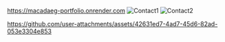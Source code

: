 https://macadaeg-portfolio.onrender.com
![Contact1](https://github.com/user-attachments/assets/a6d8fcd3-06ea-450f-a0b7-e596f1051693)
![Contact2](https://github.com/user-attachments/assets/fd9ebd8e-587f-4aa9-8029-fe2762438370)


https://github.com/user-attachments/assets/42631ed7-4ad7-45d6-82ad-053e3304e853

